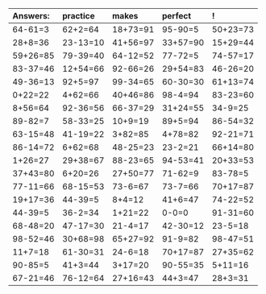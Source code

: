 | Answers: | practice | makes | perfect | ! |
| :--- | :--- | :--- | :--- | :--- |
| 64-61=3 | 62+2=64 | 18+73=91 | 95-90=5 | 50+23=73 | 
| 28+8=36 | 23-13=10 | 41+56=97 | 33+57=90 | 15+29=44 | 
| 59+26=85 | 79-39=40 | 64-12=52 | 77-72=5 | 74-57=17 | 
| 83-37=46 | 12+54=66 | 92-66=26 | 29+54=83 | 46-26=20 | 
| 49-36=13 | 92+5=97 | 99-34=65 | 60-30=30 | 61+13=74 | 
| 0+22=22 | 4+62=66 | 40+46=86 | 98-4=94 | 83-23=60 | 
| 8+56=64 | 92-36=56 | 66-37=29 | 31+24=55 | 34-9=25 | 
| 89-82=7 | 58-33=25 | 10+9=19 | 89+5=94 | 86-54=32 | 
| 63-15=48 | 41-19=22 | 3+82=85 | 4+78=82 | 92-21=71 | 
| 86-14=72 | 6+62=68 | 48-25=23 | 23-2=21 | 66+14=80 | 
| 1+26=27 | 29+38=67 | 88-23=65 | 94-53=41 | 20+33=53 | 
| 37+43=80 | 6+20=26 | 27+50=77 | 71-62=9 | 83-78=5 | 
| 77-11=66 | 68-15=53 | 73-6=67 | 73-7=66 | 70+17=87 | 
| 19+17=36 | 44-39=5 | 8+4=12 | 41+6=47 | 74-22=52 | 
| 44-39=5 | 36-2=34 | 1+21=22 | 0-0=0 | 91-31=60 | 
| 68-48=20 | 47-17=30 | 21-4=17 | 42-30=12 | 23-5=18 | 
| 98-52=46 | 30+68=98 | 65+27=92 | 91-9=82 | 98-47=51 | 
| 11+7=18 | 61-30=31 | 24-6=18 | 70+17=87 | 27+35=62 | 
| 90-85=5 | 41+3=44 | 3+17=20 | 90-55=35 | 5+11=16 | 
| 67-21=46 | 76-12=64 | 27+16=43 | 44+3=47 | 28+3=31 | 
